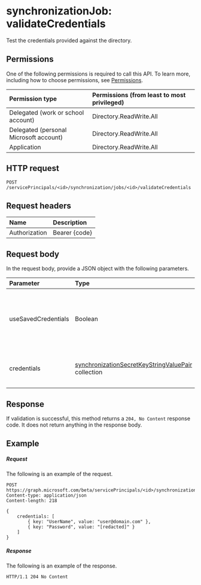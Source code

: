 # synchronizationJob: validateCredentials

Test the credentials provided against the directory.

## Permissions
One of the following permissions is required to call this API. To learn more, including how to choose permissions, see [Permissions](../../../concepts/permissions_reference.md).

|Permission type                        | Permissions (from least to most privileged)              |
|:--------------------------------------|:---------------------------------------------------------|
|Delegated (work or school account)     |Directory.ReadWrite.All  |
|Delegated (personal Microsoft account) |Directory.ReadWrite.All  |
|Application                            |Directory.ReadWrite.All  | 

## HTTP request
<!-- { "blockType": "ignored" } -->
```http
POST /servicePrincipals/<id>/synchronization/jobs/<id>/validateCredentials

```
## Request headers
| Name       | Description|
|:---------------|:----------|
| Authorization  | Bearer {code}|

## Request body
In the request body, provide a JSON object with the following parameters.

| Parameter	   | Type	|Description|
|:---------------|:--------|:----------|
|useSavedCredentials|Boolean|When `true`, the `credentials` parameter will be ignored and the previously saved credentials (if any) will be validated instead. |
|credentials|[synchronizationSecretKeyStringValuePair](../resources/synchronization_secretkeystringvaluepair.md) collection|Credentials to validate. Ignored when the `useSavedCredentials` parameter is `true`.|

## Response
If validation is successful, this method returns a `204, No Content` response code. It does not return anything in the response body.

## Example

##### Request
The following is an example of the request.
<!-- {
  "blockType": "request",
  "name": "synchronizationjob_validatecredentials"
}-->
```http
POST https://graph.microsoft.com/beta/servicePrincipals/<id>/synchronization/jobs/<id>/validateCredentials
Content-type: application/json
Content-length: 218

{ 
    credentials: [ 
        { key: "UserName", value: "user@domain.com" },
        { key: "Password", value: "[redacted]" }
    ]
}
```

##### Response
The following is an example of the response. 
<!-- {
  "blockType": "response",
  "truncated": true,
  "@odata.type": "microsoft.graph.None"
} -->
```http
HTTP/1.1 204 No Content
```

<!-- uuid: 8fcb5dbc-d5aa-4681-8e31-b001d5168d79
2015-10-25 14:57:30 UTC -->
<!-- {
  "type": "#page.annotation",
  "description": "synchronizationJob: validateCredentials",
  "keywords": "",
  "section": "documentation",
  "tocPath": ""
}-->